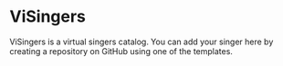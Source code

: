 # ViSingers
ViSingers is a virtual singers catalog. You can add your singer here by creating a repository on GitHub using one of the templates.
